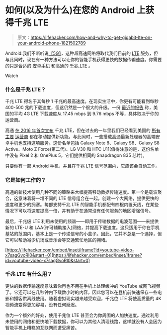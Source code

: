 # 如何(以及为什么)在您的 Android 上获得千兆 LTE

> 原文：<https://lifehacker.com/how-and-why-to-get-gigabit-lte-on-your-android-phone-1821502789>

Android:我们不断听说[【5G】](https://gizmodo.com/what-is-5g-and-how-will-it-make-my-life-better-1760847799)，这种超高速网络将取代我们目前的 [LTE](https://lifehacker.com/everything-you-need-to-know-about-4g-mobile-broadband-5706644) 服务，但与此同时，现在有一种方法可以让你的智能手机获得更快的数据传输速度。你需要的只是合适的 [安卓手机](https://lifehacker.com/heres-when-android-8-0-oreo-is-coming-to-your-current-p-1820786391#_ga=2.161611836.1405014119.1513607291-392757988.1502389723) 和高通的 [千兆 LTE](https://www.qualcomm.com/products/snapdragon/gigabit) 。

Watch

### 什么是千兆 LTE？

千兆 LTE 得名于其每秒 1 千兆的最高速度。在现实生活中，你更有可能看到每秒 400-500 兆的下载速度，但这仍然是一个很大的升级。一份 [最近的报告](https://www.macrumors.com/2017/08/04/att-verizon-slower-lte-speeds-opensignal/) 称，美国的平均 4G LTE 下载速度从 17.45 mbps 到 9.76 mbps 不等，具体取决于你的运营商。

高通 [在 2016 年首次宣布](https://www.theverge.com/circuitbreaker/2016/10/17/13306814/qualcomm-gigabit-5g-x16-x50-modem) 千兆 LTE，但在过去的一年里我们已经看到美国的 [所有](https://www.engadget.com/2017/11/09/t-mobile-more-than-doubles-its-gigabit-lte-availability/)[主要](https://www.technobuffalo.com/2017/04/25/att-brings-gigabit-lte-to-austin-more-cities-to-come/) [运营商](http://www.zdnet.com/article/samsung-partners-with-sprint-for-gigabit-lte/) 都在移动提供新功能。与此同时，一些搭载高通最新处理器的高端安卓手机也支持这项服务。这份名单包括 Galaxy Note 8、Galaxy S8、Galaxy S8 Active、Moto Z Force(第二代)、LG V30 和 HTC U11(值得注意的是，这份名单中没有 Pixel 2 和 OnePlus 5，它们提供相同的 Snapdragon 835 芯片)。

只要你有一部 Android 手机，并且在千兆 LTE 信号范围内，它应该会自动工作。

### 它是如何工作的？

高通的新技术使用几种不同的策略来大幅提高移动数据传输速度。第一个是载波聚合，这意味着将一堆不同的 LTE 信号组合在一起，创建一个大网络，提供更快的速度和更少的拥塞。每部支持千兆 LTE 的智能手机都配有四根内置天线，在某些情况下可以将速度提高一倍，并有助于在通常没有任何服务的地区增强信号。

最后，千兆级 LTE 利用未使用的频谱——即用于传输数据的电波范围——来提供新的 LTE-U 和 LAA(许可辅助接入)网络，并提高下载速度。这只适用于你在手机基站的范围内，基本上是一个传递信号的小盒子。因此，它并不总是一个选择，但它可以帮助减少机场或音乐会等交通繁忙地区的拥堵。

 [https://lifehacker.com/embed/inset/iframe?id=youtube-video-x7sagGvoRI0&start=0](https://lifehacker.com/embed/inset/iframe?id=youtube-video-x7sagGvoRI0&start=0) 

### 千兆 LTE 有什么用？

更快的数据传输速度意味着你再也不用在手机上处理缓冲的 YouTube 或网飞视频了。它还可以在几秒钟内下载数小时的内容，因此您可以在登机前快速保存一些电影和播客供离线使用。随着虚拟现实越来越受欢迎，千兆位 LTE 将使高质量的 4K 视频流变得更加容易，没有任何延迟。

作为一个额外的好处，使用千兆位 LTE 甚至会为你周围的人加快速度。通过利用未使用的网络和更快地下载数据，你可以为其他人清理线路，这样就没有人会因为智能手机上糟糕的互联网而遭受痛苦。
